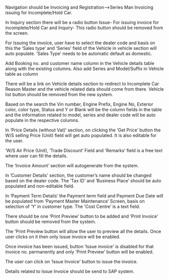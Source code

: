 Navigation should be Invoicing and Registration-->Series Man Invoicing issuing for Incomplete/Hold Car.

In Inquiry section there will be a radio button Issue- For issuing invoice for incomplete/Hold Car and Inquiry- This radio button should be removed from the screen. 

For Issuing the invoice, user have to select the dealer code and basis on this the ‘Sales type’ and ‘Series’ field of the Vehicle in vehicle section will auto populate. ‘Sales Type’ needs to be automatic default as domestic.

Add Booking no. and customer name column in the Vehicle details table along with the existing columns. Also add Series and Model/Suffix in Vehicle table as column

There will be a link on Vehicle details section to redirect to Incomplete Car Reason Master and the vehicle related data should come from there. Vehicle list button should be removed from the new system.

Based on the search the Vin number, Engine Prefix, Engine No, Exterior color, color type, Status and Y or Blank will be the column fields in the table and the information related to model, series and dealer code will be auto populate in the respective columns. 

 In ‘Price Details (without Vat)’ section, on clicking the ‘Get Price’ button the W/S selling Price (Unit) field will get auto populated. It is also editable for the user.

‘W/S Air Price (Unit), ‘Trade Discount’ Field and 'Remarks’ field is a free text where user can fill the details.

The ‘Invoice Amount’ section will autogenerate from the system.

In ’Customer Details' section, the customer’s name should be changed based on the dealer code. The ‘Tax ID’ and ‘Business Place’ should be auto populated and non-editable field.

In ‘Payment Term Details’ the Payment term field and Payment Due Date will be populated from ‘Payment Master Maintenance’ Screen, basis on selection of ‘Y’ in customer type. The 'Cost Centre’ is a text field.

There should be one ‘Print Preview’ button to be added and ‘Print Invoice’ button should be removed from the system.

The 'Print Preview button will allow the user to preview all the details. Once user clicks on it then only Issue invoice will be enabled.

Once invoice has been issued, button ‘Issue invoice' is disabled for that invoice no. permanently and only 'Print Preview’ button will be enabled.

The user can click on ’Issue Invoice' button to issue the invoice.

Details related to Issue Invoice should be send to SAP system.
